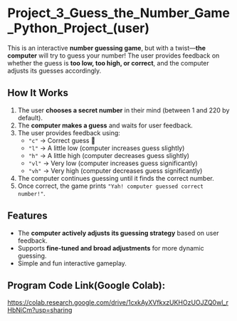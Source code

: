 # **Project_3_Guess_the_Number_Game_Python_Project_(user)**
This is an interactive **number guessing game**, but with a twist—**the computer** will try to guess your number! The user provides feedback on whether the guess is **too low, too high, or correct**, and the computer adjusts its guesses accordingly.

## How It Works
1. The user **chooses a secret number** in their mind (between 1 and 220 by default).
2. The **computer makes a guess** and waits for user feedback.
3. The user provides feedback using:
   - `"c"` → Correct guess 🎯
   - `"l"` → A little low (computer increases guess slightly)
   - `"h"` → A little high (computer decreases guess slightly)
   - `"vl"` → Very low (computer increases guess significantly)
   - `"vh"` → Very high (computer decreases guess significantly)
4. The computer continues guessing until it finds the correct number.
5. Once correct, the game prints `"Yah! computer guessed correct number!"`.

## Features
- The **computer actively adjusts its guessing strategy** based on user feedback.
- Supports **fine-tuned and broad adjustments** for more dynamic guessing.
- Simple and fun interactive gameplay.

## Program Code Link(Google Colab):
https://colab.research.google.com/drive/1cxkAyXVfkxzUKHOzUOJZQ0wl_rHbNiCm?usp=sharing